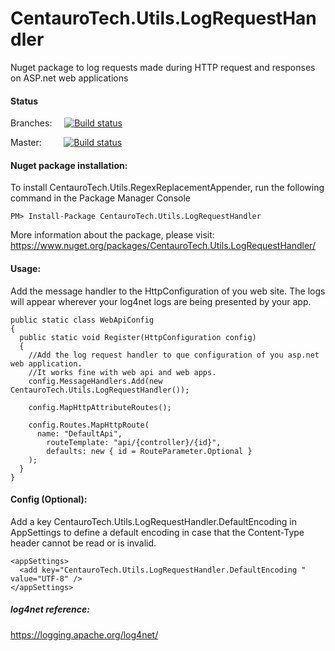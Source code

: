 # CentauroTech.Utils.LogRequestHandler
Nuget package to log requests made during HTTP request and responses on ASP.net web applications

#### Status

Branches: &nbsp;&nbsp;&nbsp; [![Build status](https://ci.appveyor.com/api/projects/status/2t8nit05e6n7sx6p?svg=true)](https://ci.appveyor.com/project/jmtvms/centaurotech-utils-logrequesthandler)

Master: &nbsp;&nbsp;&nbsp;&nbsp;&nbsp;&nbsp;&nbsp; [![Build status](https://ci.appveyor.com/api/projects/status/2t8nit05e6n7sx6p/branch/master?svg=true)](https://ci.appveyor.com/project/jmtvms/centaurotech-utils-logrequesthandler/branch/master)

#### Nuget package installation:
To install CentauroTech.Utils.RegexReplacementAppender, run the following command in the Package Manager Console

	PM> Install-Package CentauroTech.Utils.LogRequestHandler
	
More information about the package, please visit:
https://www.nuget.org/packages/CentauroTech.Utils.LogRequestHandler/

#### Usage:
Add the message handler to the HttpConfiguration of you web site. The logs will appear wherever your log4net logs are being presented by your app.

    public static class WebApiConfig
    {
      public static void Register(HttpConfiguration config)
      {
        //Add the log request handler to que configuration of you asp.net web application.
        //It works fine with web api and web apps.
        config.MessageHandlers.Add(new CentauroTech.Utils.LogRequestHandler());
  
        config.MapHttpAttributeRoutes();
  
        config.Routes.MapHttpRoute(
          name: "DefaultApi",
            routeTemplate: "api/{controller}/{id}",
            defaults: new { id = RouteParameter.Optional }
        );
      }
    }

#### Config (Optional):
Add a key CentauroTech.Utils.LogRequestHandler.DefaultEncoding in AppSettings to define a default encoding in case that the Content-Type header cannot be read or is invalid.
```
<appSettings>
  <add key="CentauroTech.Utils.LogRequestHandler.DefaultEncoding " value="UTF-8" />
</appSettings>
```
##### log4net reference:
https://logging.apache.org/log4net/

